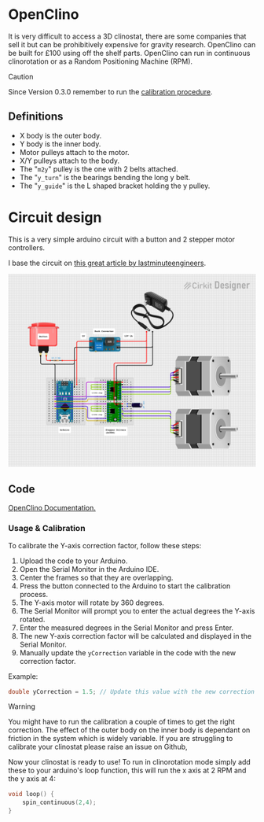 # OpenClino

It is very difficult to access a 3D clinostat, there are some companies that sell it but can be prohibitively expensive for gravity research. OpenClino can be built for £100 using off the shelf parts. OpenClino can run in continuous clinorotation or as a Random Positioning Machine (RPM).

> [!CAUTION]  
> Since Version 0.3.0 remember to run the [calibration procedure](#usage--calibration).

## Definitions

- X body is the outer body. 
- Y body is the inner body.
- Motor pulleys attach to the motor.
- X/Y pulleys attach to the body.
- The "`m2y`" pulley is the one with 2 belts attached.
- The "`y_turn`" is the bearings bending the long y belt.
- The "`y_guide`" is the L shaped bracket holding the y pulley.

# Circuit design

This is a very simple arduino circuit with a button and 2 stepper motor controllers.

I base the circuit on [this great article by lastminuteengineers](https://lastminuteengineers.com/a4988-stepper-motor-driver-arduino-tutorial/]).

![Clinostat circuit.](images/openclino_circuit_diagram.png "Circuit diagram. Made with Cirkit Designer.")

## Code

[OpenClino Documentation.](4_code_documentation.md)

### Usage & Calibration

To calibrate the Y-axis correction factor, follow these steps:

1. Upload the code to your Arduino.
2. Open the Serial Monitor in the Arduino IDE.
3. Center the frames so that they are overlapping.
4. Press the button connected to the Arduino to start the calibration process.
5. The Y-axis motor will rotate by 360 degrees.
6. The Serial Monitor will prompt you to enter the actual degrees the Y-axis rotated.
7. Enter the measured degrees in the Serial Monitor and press Enter.
8. The new Y-axis correction factor will be calculated and displayed in the Serial Monitor.
9. Manually update the `yCorrection` variable in the code with the new correction factor.

Example:

```cpp
double yCorrection = 1.5; // Update this value with the new correction factor
```

> [!WARNING]  
> You might have to run the calibration a couple of times to get the right correction. The effect of the outer body on the inner body is dependant on friction in the system which is widely variable. If you are struggling to calibrate your clinostat please raise an issue on Github,

Now your clinostat is ready to use! To run in clinorotation mode simply add these to your arduino's loop function, this will run the x axis at 2 RPM and the y axis at 4:

```cpp
void loop() {
    spin_continuous(2,4);
}
```
